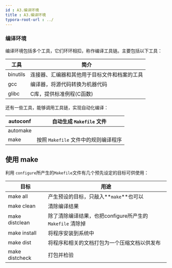 ```yaml
---
id : A3.编译环境
title : A3.编译环境
typora-root-url : ../
---
```


### 编译环境

编译环境包括多个工具，它们环环相扣，称作编译工具链。主要包括以下工具：

| 工具     | 简介                                         |
| -------- | -------------------------------------------- |
| binutils | 连接器、汇编器和其他用于目标文件和档案的工具 |
| gcc      | 编译器，将源代码转换为机器代码               |
| glibc    | C库，提供标准例程(C函数)                     |

还有一些工具，能够调用工具链，实现自动化编译：

| autoconf | 自动生成 `Makefile` 文件             |
| -------- | ------------------------------------ |
| automake |                                      |
| make     | 按照 `Makefile` 文件中的规则编译程序 |

## 使用 make

利用 `configure`所产生的`Makefile`文件有几个预先设定的目标可供使用：

| 目标           | 用途                                                      |
| -------------- | --------------------------------------------------------- |
| make all       | 产生预设的目标，只敲入**`make`**也可以                    |
| make clean     | 清除编译结果                                              |
| make distclean | 除了清除编译结果，也把configure所产生的 `Makefile` 清除掉 |
| make install   | 将程序安装到系统中                                        |
| make dist      | 将程序和相关的文档打包为一个压缩文档以供发布              |
| make distcheck | 打包并检验                                                |